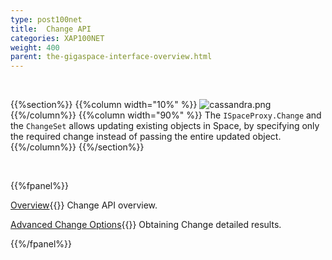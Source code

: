 ```yaml
---
type: post100net
title:  Change API
categories: XAP100NET
weight: 400
parent: the-gigaspace-interface-overview.html
---
```


<br>

{{%section%}}
{{%column width="10%" %}}
![cassandra.png](/attachment_files/subject/change-api.png)
{{%/column%}}
{{%column width="90%" %}}
The `ISpaceProxy.Change` and the `ChangeSet` allows updating existing objects in Space, by specifying only the required change instead of passing the entire updated object.
{{%/column%}}
{{%/section%}}



<br>

{{%fpanel%}}

[Overview](./change-api.html){{<wbr>}}
Change API overview.

[Advanced Change Options](./change-api-advanced.html){{<wbr>}}
Obtaining Change detailed results.

{{%/fpanel%}}
